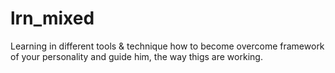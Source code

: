 # lrn_mixed
Learning in different tools &amp; technique how to become overcome framework of your personality and guide him, the way thigs are working.
